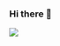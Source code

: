 ### Hi there 👋

<!--
**Lord-Nathaniel/Lord-Nathaniel** is a ✨ _special_ ✨ repository because its `README.md` (this file) appears on your GitHub profile.

Here are some ideas to get you started:

- 🔭 I’m currently working on ...
- 🌱 I’m currently learning ...
- 👯 I’m looking to collaborate on ...
- 🤔 I’m looking for help with ...
- 💬 Ask me about ...
- 📫 How to reach me: ...
- 😄 Pronouns: ...
- ⚡ Fun fact: ...
-->

<img align="center" src="https://preview.redd.it/z1cr1uy1onb31.gif?format=mp4&s=7a02810b549cee8285da2ed6aeb176b65924e4b0">
